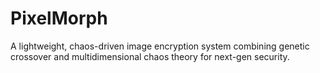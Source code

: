 # PixelMorph
A lightweight, chaos-driven image encryption system combining genetic crossover and multidimensional chaos theory for next-gen security.
